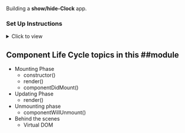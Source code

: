 Building a **show/hide-Clock** app.

### Set Up Instructions

<details>
<summary>Click to view</summary>

- Download dependencies by running `npm install`
- Start up the app using `npm start`
</details>

## Component Life Cycle topics in this ##module

- Mounting Phase
  - constructor()
  - render()
  - componentDidMount()
- Updating Phase
  - render()
- Unmounting phase
  - componentWillUnmount()
- Behind the scenes
  - Virtual DOM
